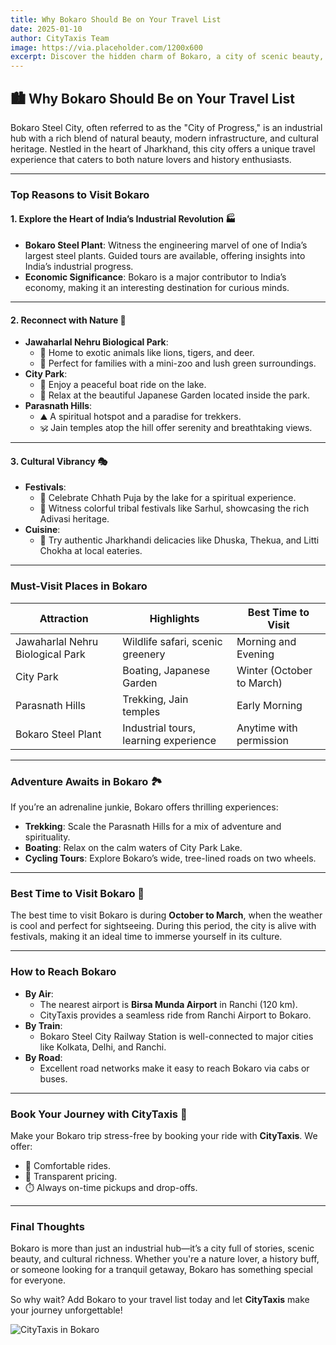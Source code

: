 ```yaml
---
title: Why Bokaro Should Be on Your Travel List
date: 2025-01-10
author: CityTaxis Team
image: https://via.placeholder.com/1200x600
excerpt: Discover the hidden charm of Bokaro, a city of scenic beauty, cultural vibrancy, and industrial heritage. Perfect for a unique travel experience!
---
```


## 🏙️ **Why Bokaro Should Be on Your Travel List**

Bokaro Steel City, often referred to as the "City of Progress," is an industrial hub with a rich blend of natural beauty, modern infrastructure, and cultural heritage. Nestled in the heart of Jharkhand, this city offers a unique travel experience that caters to both nature lovers and history enthusiasts.

---

### **Top Reasons to Visit Bokaro**

#### 1. **Explore the Heart of India’s Industrial Revolution** 🏭
- **Bokaro Steel Plant**: Witness the engineering marvel of one of India’s largest steel plants. Guided tours are available, offering insights into India’s industrial progress.
- **Economic Significance**: Bokaro is a major contributor to India’s economy, making it an interesting destination for curious minds.

---

#### 2. **Reconnect with Nature** 🌳
- **Jawaharlal Nehru Biological Park**:
  - 🦁 Home to exotic animals like lions, tigers, and deer.
  - 🌸 Perfect for families with a mini-zoo and lush green surroundings.
- **City Park**:
  - 🚤 Enjoy a peaceful boat ride on the lake.
  - 🌅 Relax at the beautiful Japanese Garden located inside the park.
- **Parasnath Hills**:
  - ⛰️ A spiritual hotspot and a paradise for trekkers.
  - 🕉️ Jain temples atop the hill offer serenity and breathtaking views.

---

#### 3. **Cultural Vibrancy** 🎭
- **Festivals**:
  - 🎇 Celebrate Chhath Puja by the lake for a spiritual experience.
  - 🎉 Witness colorful tribal festivals like Sarhul, showcasing the rich Adivasi heritage.
- **Cuisine**:
  - 🍲 Try authentic Jharkhandi delicacies like Dhuska, Thekua, and Litti Chokha at local eateries.

---

### **Must-Visit Places in Bokaro**

| Attraction                    | Highlights                                         | Best Time to Visit      |
|-------------------------------|---------------------------------------------------|-------------------------|
| Jawaharlal Nehru Biological Park | Wildlife safari, scenic greenery                   | Morning and Evening     |
| City Park                     | Boating, Japanese Garden                          | Winter (October to March) |
| Parasnath Hills               | Trekking, Jain temples                            | Early Morning           |
| Bokaro Steel Plant            | Industrial tours, learning experience             | Anytime with permission |

---

### **Adventure Awaits in Bokaro** 🏞️
If you’re an adrenaline junkie, Bokaro offers thrilling experiences:
- **Trekking**: Scale the Parasnath Hills for a mix of adventure and spirituality.
- **Boating**: Relax on the calm waters of City Park Lake.
- **Cycling Tours**: Explore Bokaro’s wide, tree-lined roads on two wheels.

---

### **Best Time to Visit Bokaro** 📅
The best time to visit Bokaro is during **October to March**, when the weather is cool and perfect for sightseeing. During this period, the city is alive with festivals, making it an ideal time to immerse yourself in its culture.

---

### **How to Reach Bokaro**

- **By Air**:
  - The nearest airport is **Birsa Munda Airport** in Ranchi (120 km).
  - CityTaxis provides a seamless ride from Ranchi Airport to Bokaro.
- **By Train**:
  - Bokaro Steel City Railway Station is well-connected to major cities like Kolkata, Delhi, and Ranchi.
- **By Road**:
  - Excellent road networks make it easy to reach Bokaro via cabs or buses.

---

### **Book Your Journey with CityTaxis** 🚖
Make your Bokaro trip stress-free by booking your ride with **CityTaxis**. We offer:
- 🚗 Comfortable rides.
- 💸 Transparent pricing.
- ⏱️ Always on-time pickups and drop-offs.

---

### **Final Thoughts**

Bokaro is more than just an industrial hub—it’s a city full of stories, scenic beauty, and cultural richness. Whether you're a nature lover, a history buff, or someone looking for a tranquil getaway, Bokaro has something special for everyone.

So why wait? Add Bokaro to your travel list today and let **CityTaxis** make your journey unforgettable!

![CityTaxis in Bokaro](https://via.placeholder.com/800x400)
